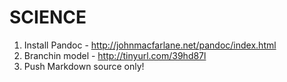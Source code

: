 SCIENCE
=======

1. Install Pandoc - http://johnmacfarlane.net/pandoc/index.html
2. Branchin model - http://tinyurl.com/39hd87l
3. Push Markdown source only!